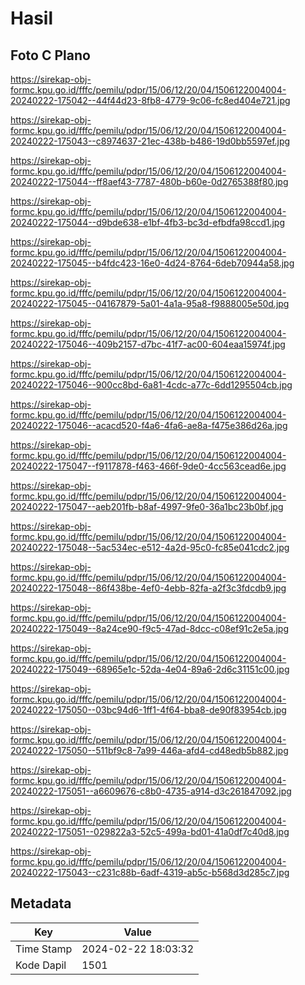 # Hasil

## Foto C Plano

https://sirekap-obj-formc.kpu.go.id/fffc/pemilu/pdpr/15/06/12/20/04/1506122004004-20240222-175042--44f44d23-8fb8-4779-9c06-fc8ed404e721.jpg

https://sirekap-obj-formc.kpu.go.id/fffc/pemilu/pdpr/15/06/12/20/04/1506122004004-20240222-175043--c8974637-21ec-438b-b486-19d0bb5597ef.jpg

https://sirekap-obj-formc.kpu.go.id/fffc/pemilu/pdpr/15/06/12/20/04/1506122004004-20240222-175044--ff8aef43-7787-480b-b60e-0d2765388f80.jpg

https://sirekap-obj-formc.kpu.go.id/fffc/pemilu/pdpr/15/06/12/20/04/1506122004004-20240222-175044--d9bde638-e1bf-4fb3-bc3d-efbdfa98ccd1.jpg

https://sirekap-obj-formc.kpu.go.id/fffc/pemilu/pdpr/15/06/12/20/04/1506122004004-20240222-175045--b4fdc423-16e0-4d24-8764-6deb70944a58.jpg

https://sirekap-obj-formc.kpu.go.id/fffc/pemilu/pdpr/15/06/12/20/04/1506122004004-20240222-175045--04167879-5a01-4a1a-95a8-f9888005e50d.jpg

https://sirekap-obj-formc.kpu.go.id/fffc/pemilu/pdpr/15/06/12/20/04/1506122004004-20240222-175046--409b2157-d7bc-41f7-ac00-604eaa15974f.jpg

https://sirekap-obj-formc.kpu.go.id/fffc/pemilu/pdpr/15/06/12/20/04/1506122004004-20240222-175046--900cc8bd-6a81-4cdc-a77c-6dd1295504cb.jpg

https://sirekap-obj-formc.kpu.go.id/fffc/pemilu/pdpr/15/06/12/20/04/1506122004004-20240222-175046--acacd520-f4a6-4fa6-ae8a-f475e386d26a.jpg

https://sirekap-obj-formc.kpu.go.id/fffc/pemilu/pdpr/15/06/12/20/04/1506122004004-20240222-175047--f9117878-f463-466f-9de0-4cc563cead6e.jpg

https://sirekap-obj-formc.kpu.go.id/fffc/pemilu/pdpr/15/06/12/20/04/1506122004004-20240222-175047--aeb201fb-b8af-4997-9fe0-36a1bc23b0bf.jpg

https://sirekap-obj-formc.kpu.go.id/fffc/pemilu/pdpr/15/06/12/20/04/1506122004004-20240222-175048--5ac534ec-e512-4a2d-95c0-fc85e041cdc2.jpg

https://sirekap-obj-formc.kpu.go.id/fffc/pemilu/pdpr/15/06/12/20/04/1506122004004-20240222-175048--86f438be-4ef0-4ebb-82fa-a2f3c3fdcdb9.jpg

https://sirekap-obj-formc.kpu.go.id/fffc/pemilu/pdpr/15/06/12/20/04/1506122004004-20240222-175049--8a24ce90-f9c5-47ad-8dcc-c08ef91c2e5a.jpg

https://sirekap-obj-formc.kpu.go.id/fffc/pemilu/pdpr/15/06/12/20/04/1506122004004-20240222-175049--68965e1c-52da-4e04-89a6-2d6c31151c00.jpg

https://sirekap-obj-formc.kpu.go.id/fffc/pemilu/pdpr/15/06/12/20/04/1506122004004-20240222-175050--03bc94d6-1ff1-4f64-bba8-de90f83954cb.jpg

https://sirekap-obj-formc.kpu.go.id/fffc/pemilu/pdpr/15/06/12/20/04/1506122004004-20240222-175050--511bf9c8-7a99-446a-afd4-cd48edb5b882.jpg

https://sirekap-obj-formc.kpu.go.id/fffc/pemilu/pdpr/15/06/12/20/04/1506122004004-20240222-175051--a6609676-c8b0-4735-a914-d3c261847092.jpg

https://sirekap-obj-formc.kpu.go.id/fffc/pemilu/pdpr/15/06/12/20/04/1506122004004-20240222-175051--029822a3-52c5-499a-bd01-41a0df7c40d8.jpg

https://sirekap-obj-formc.kpu.go.id/fffc/pemilu/pdpr/15/06/12/20/04/1506122004004-20240222-175043--c231c88b-6adf-4319-ab5c-b568d3d285c7.jpg


## Metadata

| Key        | Value               |
| ---------- | ------------------- |
| Time Stamp | 2024-02-22 18:03:32 |
| Kode Dapil | 1501                |



